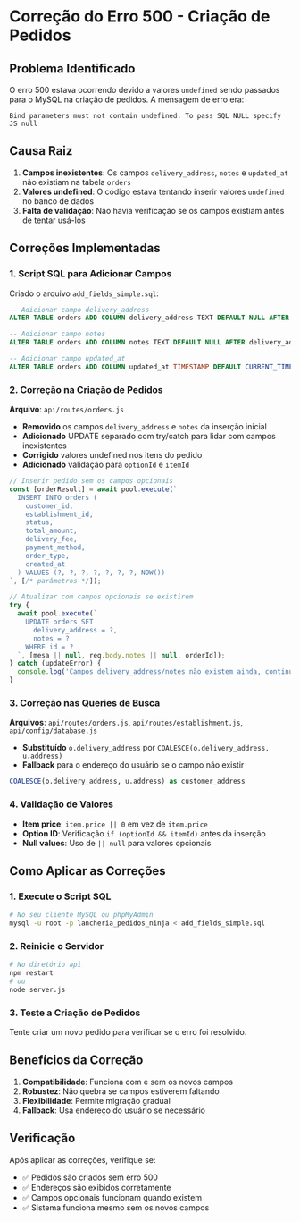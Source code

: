 # Correção do Erro 500 - Criação de Pedidos

## Problema Identificado

O erro 500 estava ocorrendo devido a valores `undefined` sendo passados para o MySQL na criação de pedidos. A mensagem de erro era:

```
Bind parameters must not contain undefined. To pass SQL NULL specify JS null
```

## Causa Raiz

1. **Campos inexistentes**: Os campos `delivery_address`, `notes` e `updated_at` não existiam na tabela `orders`
2. **Valores undefined**: O código estava tentando inserir valores `undefined` no banco de dados
3. **Falta de validação**: Não havia verificação se os campos existiam antes de tentar usá-los

## Correções Implementadas

### 1. Script SQL para Adicionar Campos

Criado o arquivo `add_fields_simple.sql`:

```sql
-- Adicionar campo delivery_address
ALTER TABLE orders ADD COLUMN delivery_address TEXT DEFAULT NULL AFTER order_type;

-- Adicionar campo notes
ALTER TABLE orders ADD COLUMN notes TEXT DEFAULT NULL AFTER delivery_address;

-- Adicionar campo updated_at
ALTER TABLE orders ADD COLUMN updated_at TIMESTAMP DEFAULT CURRENT_TIMESTAMP ON UPDATE CURRENT_TIMESTAMP AFTER created_at;
```

### 2. Correção na Criação de Pedidos

**Arquivo**: `api/routes/orders.js`

- **Removido** os campos `delivery_address` e `notes` da inserção inicial
- **Adicionado** UPDATE separado com try/catch para lidar com campos inexistentes
- **Corrigido** valores undefined nos itens do pedido
- **Adicionado** validação para `optionId` e `itemId`

```javascript
// Inserir pedido sem os campos opcionais
const [orderResult] = await pool.execute(`
  INSERT INTO orders (
    customer_id, 
    establishment_id, 
    status, 
    total_amount, 
    delivery_fee, 
    payment_method, 
    order_type, 
    created_at
  ) VALUES (?, ?, ?, ?, ?, ?, ?, NOW())
`, [/* parâmetros */]);

// Atualizar com campos opcionais se existirem
try {
  await pool.execute(`
    UPDATE orders SET 
      delivery_address = ?, 
      notes = ? 
    WHERE id = ?
  `, [mesa || null, req.body.notes || null, orderId]);
} catch (updateError) {
  console.log('Campos delivery_address/notes não existem ainda, continuando...');
}
```

### 3. Correção nas Queries de Busca

**Arquivos**: `api/routes/orders.js`, `api/routes/establishment.js`, `api/config/database.js`

- **Substituído** `o.delivery_address` por `COALESCE(o.delivery_address, u.address)`
- **Fallback** para o endereço do usuário se o campo não existir

```sql
COALESCE(o.delivery_address, u.address) as customer_address
```

### 4. Validação de Valores

- **Item price**: `item.price || 0` em vez de `item.price`
- **Option ID**: Verificação `if (optionId && itemId)` antes da inserção
- **Null values**: Uso de `|| null` para valores opcionais

## Como Aplicar as Correções

### 1. Execute o Script SQL

```bash
# No seu cliente MySQL ou phpMyAdmin
mysql -u root -p lancheria_pedidos_ninja < add_fields_simple.sql
```

### 2. Reinicie o Servidor

```bash
# No diretório api
npm restart
# ou
node server.js
```

### 3. Teste a Criação de Pedidos

Tente criar um novo pedido para verificar se o erro foi resolvido.

## Benefícios da Correção

1. **Compatibilidade**: Funciona com e sem os novos campos
2. **Robustez**: Não quebra se campos estiverem faltando
3. **Flexibilidade**: Permite migração gradual
4. **Fallback**: Usa endereço do usuário se necessário

## Verificação

Após aplicar as correções, verifique se:

- ✅ Pedidos são criados sem erro 500
- ✅ Endereços são exibidos corretamente
- ✅ Campos opcionais funcionam quando existem
- ✅ Sistema funciona mesmo sem os novos campos 